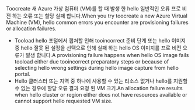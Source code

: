 <span data-ttu-id="7e3af-101">Toocreate 새 Azure 가상 컴퓨터 (VM)를 할 때 발생 한 hello 일반적인 오류 프로 비전 하는 오류 또는 할당 실패 합니다.</span><span class="sxs-lookup"><span data-stu-id="7e3af-101">When you try toocreate a new Azure Virtual Machine (VM), hello common errors you encounter are provisioning failures or allocation failures.</span></span>

* <span data-ttu-id="7e3af-102">Tooload hello 포털에서 캡처할 인해 tooincorrect 준비 단계 또는 hello 이미지 중 hello 잘못 된 설정을 선택으로 인해 실패 하는 hello OS 이미지를 프로 비전 오류가 발생 합니다.</span><span class="sxs-lookup"><span data-stu-id="7e3af-102">A provisioning failure happens when hello OS image fails tooload either due tooincorrect preparatory steps or because of selecting hello wrong settings during hello image capture from hello portal.</span></span>
* <span data-ttu-id="7e3af-103">Hello 클러스터 또는 지역 중 하나에 사용할 수 있는 리소스 없거나 hello를 지원할 수 없는 경우에 할당 오류 결과 요청 된 VM 크기.</span><span class="sxs-lookup"><span data-stu-id="7e3af-103">An allocation failure results when hello cluster or region either does not have resources available or cannot support hello requested VM size.</span></span>

